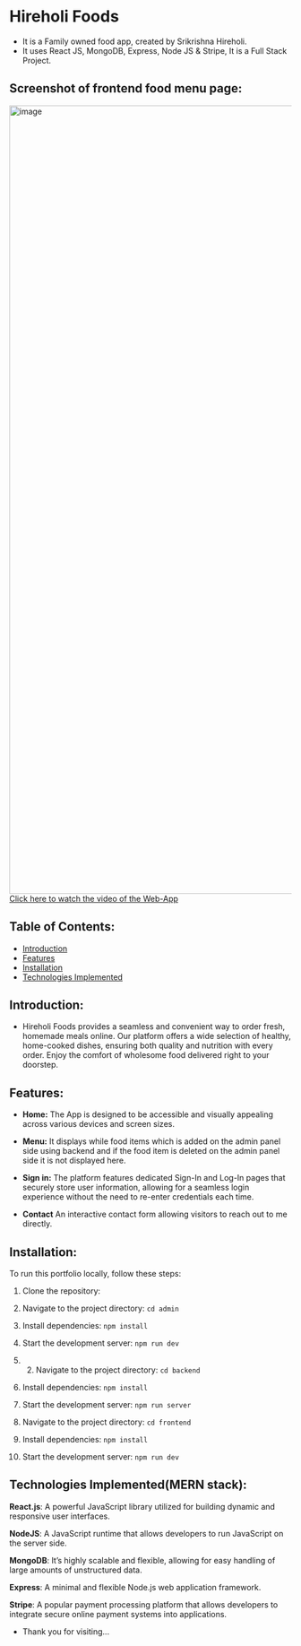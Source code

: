 # Hireholi Foods
- It is a Family owned food app, created by Srikrishna Hireholi. 
- It uses React JS, MongoDB, Express, Node JS &amp; Stripe, It is a Full Stack Project.

## Screenshot of frontend food menu page:

 <img width="1407" alt="image" 
 src="https://utfs.io/f/mJvRnIkXEid5E4kCZnNDzjVSECFvRg0empHMdq1bZkXQ2Air">
[Click here to watch the video of the Web-App](https://utfs.io/f/mJvRnIkXEid5wVxNUe4pAomQBrFi0vc4ufM8NyzqhETIGSlR) 

## Table of Contents:

- [Introduction](#introduction)
- [Features](#features)
- [Installation](#installation)
- [Technologies Implemented](#technologies-implemented)


## Introduction:
- Hireholi Foods provides a seamless and convenient way to order fresh, homemade meals online. Our platform offers a wide selection of healthy, home-cooked dishes, ensuring both quality and nutrition with every order. Enjoy the comfort of wholesome food delivered right to your doorstep.


## Features:

- **Home:** The App is designed to be accessible and visually appealing across various devices and screen sizes.

- **Menu:** It displays while food items which is added on the admin panel side using backend and if the food item is deleted on the admin panel side it is not displayed here.

- **Sign in:** The platform features dedicated Sign-In and Log-In pages that securely store user information, allowing for a seamless login experience without the need to re-enter credentials each time.

- **Contact** An interactive contact form allowing visitors to reach out to me directly.

## Installation:

To run this portfolio locally, follow these steps:

1. Clone the repository:

2. Navigate to the project directory: `cd admin`

3. Install dependencies: `npm install`

4. Start the development server: `npm run dev`

5. 2. Navigate to the project directory: `cd backend`

6. Install dependencies: `npm install`

7. Start the development server: `npm run server`
   
8. Navigate to the project directory: `cd frontend`

9. Install dependencies: `npm install`

10. Start the development server: `npm run dev`



## Technologies Implemented(MERN stack):

**React.js**: A powerful JavaScript library utilized for building dynamic and responsive user interfaces.

**NodeJS**: A JavaScript runtime that allows developers to run JavaScript on the server side.    

**MongoDB**: It’s highly scalable and flexible, allowing for easy handling of large amounts of unstructured data.

**Express**: A minimal and flexible Node.js web application framework.

**Stripe**: A popular payment processing platform that allows developers to integrate secure online payment systems into applications.

- Thank you for visiting...



                                                                                 
